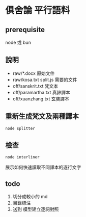 # 俱舍論 平行語料

## prerequisite
node 或 bun

## 說明

* raw/*.docx 原始文件  
* raw/kosa.txt   split.js 需要的文件
* off/sanskrit.txt 梵文本
* off/paramartha.txt 真諦譯本
* off/xuanzhang.txt 玄奘譯本

## 重新生成梵文及兩種譯本

    node splitter

## 檢查

    node interliner

展示如何快速讀取不同譯本的逐行文字

## todo

1. 切分成較小的 md
1. 目錄標注
1. 送到 模型建立逐詞對照